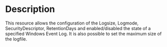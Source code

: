 # Description

This resource allows the configuration of the Logsize, Logmode, SecurityDescriptor,
RetentionDays and enabled/disabled the state of a specified Windows Event Log.
It is also possible to set the maximum size of the logfile.
